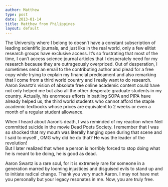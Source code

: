 ```yaml
---
author: Matthew
type: post
date: 2013-01-14
title: Matthew from Philippines
layout: default
---
```

The University where I belong to doesn’t have a constant subscription of leading scientific journals, and just like in the real world, only a few elitist research groups have exclusive access. It’s so frustrating that most of the time,  I can’t access science journal articles that I desperately need for my research because they are outrageously overpriced. Out of desperation, I sometimes send an email to the contributing author and plead for a free copy while trying to explain my financial predicament and also remarking that I come from a third world country and I really want to do research.
Aaron Swartz’s vision of absolute free online academic content could have not only helped me but also all the other desperate graduate students in my country. Actually, his enormous efforts in battling SOPA and PIPA have already helped us, the third world students who cannot afford the staple academic textbooks whose prices are equivalent to 2 weeks or even a month of a regular student allowance.
 
When I heard about Aaron’s death, I was reminded of my reaction when Neil committed suicide in the movie Dead Poets Society. I remember that I was so shocked that my mouth was literally hanging open during that scene and I said to myself , OMG why did he do that? He was the leader of the revolution!  
But I later realized that when a person is horribly forced to stop doing what he is meant to be doing, he is good as dead.
 
Aaron Swartz is a rare soul, for it is extremely rare for someone in a generation marred by looming injustices and disguised evils to stand up and to initiate radical change.
Thank you very much Aaron. I may not have met you personally but your legacy resonates in me. Now, you are truly free.